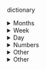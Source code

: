 dictionary

<details> 
  <summary>Months</summary>

yanuar febrel mart april may iyün iyül avgust september oktober november desember
	
</details>

<details> 
  <summary>Week</summary>

aygün - Monday (ay - moon)  
ekgün - Tuesday  
ügün - Wednesday  
dörgün - Thursday  
eşgün - Friday  
algün - Saturday  
nargün - Sunday (nar - sun)
	
</details>

<details> 
  <summary>Day</summary>

kün(gün) - day  
tün(geçe) - night  
keç(akşam) - evening  
erte - morning

kündüz(gündüz)  
tünne(geçen)  
keçkurun(akşamma)  
erten

</details>

<details> 
  <summary>Numbers</summary>

nula bir eki üç dört beş altī cedi segiz toguz on  
yeğirmi otuz kīrk elli altmīş cetmiş seksen toksan  
yüz miñ million
	
</details>

<details> 
  <summary>Other</summary>

men biz sen siz ol olar  
meni bizni seni sizni onī olarnī  
meña bizge seña sizge oña olarga  
mende bizde sende sizde onda olarda  
menden bizden senden sizden ondan olardan  
menimle bizimle seniñle siziñle onala onlarla  

menim bizniñ seniñ sizniñ onīñ olarnīñ
	
</details>

<details> 
  <summary>Other</summary>

ayī - yes  
yok - no
	
</details>
